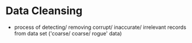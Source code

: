 # Data Cleansing
- process of detecting/ removing corrupt/ inaccurate/ irrelevant records from data set ('coarse/ coarse/ rogue' data)